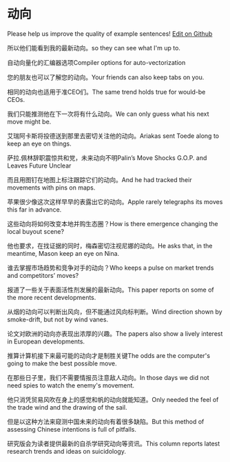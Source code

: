# 动向

Please help us improve the quality of example sentences! [Edit on Github](https://github.com/jiyushe/jiyu-example-sentence-source/blob/main/chinese/dongxiang_1.md)

<p><span class="chinese">所以他们能看到我的最新动向。</span><span class="english">so they can see what I'm up to.</span></p>

<p><span class="chinese">自动向量化的汇编器选项</span><span class="english">Compiler options for auto-vectorization</span></p>

<p><span class="chinese">您的朋友也可以了解您的动向。</span><span class="english">Your friends can also keep tabs on you.</span></p>

<p><span class="chinese">相同的动向也适用于准CEO们。</span><span class="english">The same trend holds true for would-be CEOs.</span></p>

<p><span class="chinese">我们只能推测他在下一次将有什么动向。</span><span class="english">We can only guess what his next move might be.</span></p>

<p><span class="chinese">艾瑞阿卡斯将投德送到那里去密切关注他的动向。</span><span class="english">Ariakas sent Toede along to keep an eye on things.</span></p>

<p><span class="chinese">萨拉.佩林辞职震惊共和党，未来动向不明</span><span class="english">Palin’s Move Shocks G.O.P. and Leaves Future Unclear</span></p>

<p><span class="chinese">而且用图钉在地图上标注跟踪它们的动向。</span><span class="english">And he had tracked their movements with pins on maps.</span></p>

<p><span class="chinese">苹果很少像这次这样早早的表露出它的动向。</span><span class="english">Apple rarely telegraphs its moves this far in advance.</span></p>

<p><span class="chinese">这些动向将如何改变本地并购生态圈？</span><span class="english">How is there emergence changing the local buyout scene?</span></p>

<p><span class="chinese">他也要求，在找证据的同时，梅森密切注视尼娜的动向。</span><span class="english">He asks that, in the meantime, Mason keep an eye on Nina.</span></p>

<p><span class="chinese">谁去掌握市场趋势和竞争对手的动向？</span><span class="english">Who keeps a pulse on market trends and competitors’ moves?</span></p>

<p><span class="chinese">报道了一些关于表面活性剂发展的最新动向。</span><span class="english">This paper reports on some of the more recent developments.</span></p>

<p><span class="chinese">从烟的动向可以判断出风向，但不能通过风向标判断。</span><span class="english">Wind direction shown by smoke-drift, but not by wind vanes.</span></p>

<p><span class="chinese">论文对欧洲的动向亦表现出浓厚的兴趣。</span><span class="english">The papers also show a lively interest in European developments.</span></p>

<p><span class="chinese">推算计算机接下来最可能的动向才是制胜关键</span><span class="english">The odds are the computer's going to make the best possible move.</span></p>

<p><span class="chinese">在那些日子里，我们不需要情报员注意敌人动向。</span><span class="english">In those days we did not need spies to watch the enemy's movement.</span></p>

<p><span class="chinese">他只消凭贸易风吹在身上的感觉和帆的动向就能知道。</span><span class="english">Only needed the feel of the trade wind and the drawing of the sail.</span></p>

<p><span class="chinese">但是以这种方法来窥测中国未来的动向有着很多缺陷。</span><span class="english">But this method of assessing Chinese intentions is full of pitfalls.</span></p>

<p><span class="chinese">研究版会为读者提供最新的自杀学研究动向等资讯。</span><span class="english">This column reports latest research trends and ideas on suicidology.</span></p>

